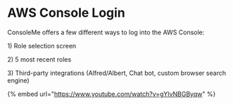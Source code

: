 # AWS Console Login

ConsoleMe offers a few different ways to log into the AWS Console:

1\) Role selection screen

2\) 5 most recent roles

3\) Third-party integrations \(Alfred/Albert, Chat bot, custom browser search engine\)

{% embed url="https://www.youtube.com/watch?v=gYlvNBGByqw" %}





